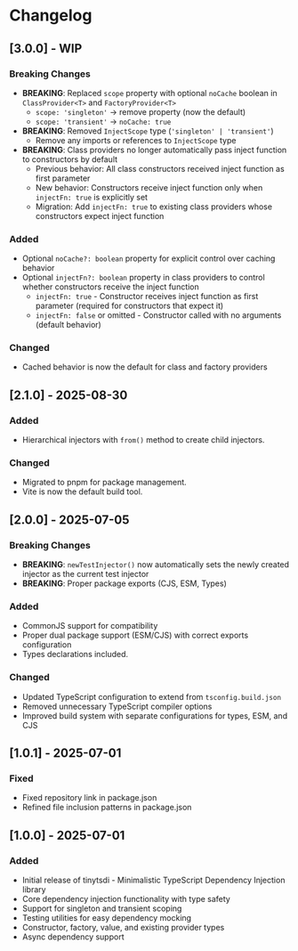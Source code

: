 # Changelog

## [3.0.0] - WIP

### Breaking Changes

- **BREAKING**: Replaced `scope` property with optional `noCache` boolean in `ClassProvider<T>` and
  `FactoryProvider<T>`
  - `scope: 'singleton'` → remove property (now the default)
  - `scope: 'transient'` → `noCache: true`
- **BREAKING**: Removed `InjectScope` type (`'singleton' | 'transient'`)
  - Remove any imports or references to `InjectScope` type
- **BREAKING**: Class providers no longer automatically pass inject function to constructors by
  default
  - Previous behavior: All class constructors received inject function as first parameter
  - New behavior: Constructors receive inject function only when `injectFn: true` is explicitly set
  - Migration: Add `injectFn: true` to existing class providers whose constructors expect inject
    function

### Added

- Optional `noCache?: boolean` property for explicit control over caching behavior
- Optional `injectFn?: boolean` property in class providers to control whether constructors receive
  the inject function
  - `injectFn: true` - Constructor receives inject function as first parameter (required for
    constructors that expect it)
  - `injectFn: false` or omitted - Constructor called with no arguments (default behavior)

### Changed

- Cached behavior is now the default for class and factory providers

## [2.1.0] - 2025-08-30

### Added

- Hierarchical injectors with `from()` method to create child injectors.

### Changed

- Migrated to pnpm for package management.
- Vite is now the default build tool.

## [2.0.0] - 2025-07-05

### Breaking Changes

- **BREAKING**: `newTestInjector()` now automatically sets the newly created injector as the current
  test injector
- **BREAKING**: Proper package exports (CJS, ESM, Types)

### Added

- CommonJS support for compatibility
- Proper dual package support (ESM/CJS) with correct exports configuration
- Types declarations included.

### Changed

- Updated TypeScript configuration to extend from `tsconfig.build.json`
- Removed unnecessary TypeScript compiler options
- Improved build system with separate configurations for types, ESM, and CJS

## [1.0.1] - 2025-07-01

### Fixed

- Fixed repository link in package.json
- Refined file inclusion patterns in package.json

## [1.0.0] - 2025-07-01

### Added

- Initial release of tinytsdi - Minimalistic TypeScript Dependency Injection library
- Core dependency injection functionality with type safety
- Support for singleton and transient scoping
- Testing utilities for easy dependency mocking
- Constructor, factory, value, and existing provider types
- Async dependency support
